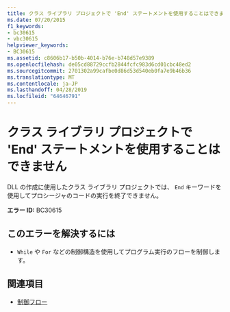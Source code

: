 ```yaml
---
title: クラス ライブラリ プロジェクトで 'End' ステートメントを使用することはできません
ms.date: 07/20/2015
f1_keywords:
- bc30615
- vbc30615
helpviewer_keywords:
- BC30615
ms.assetid: c8606b17-b50b-4014-b76e-b748d57e9389
ms.openlocfilehash: de05cd88729ccfb2844fcfc983d6cd01cbc48ed2
ms.sourcegitcommit: 2701302a99cafbe0d86d53d540eb0fa7e9b46b36
ms.translationtype: MT
ms.contentlocale: ja-JP
ms.lasthandoff: 04/28/2019
ms.locfileid: "64646791"
---
```

# <a name="end-statement-cannot-be-used-in-class-library-projects"></a>クラス ライブラリ プロジェクトで 'End' ステートメントを使用することはできません
DLL の作成に使用したクラス ライブラリ プロジェクトでは、 `End` キーワードを使用してプロシージャのコードの実行を終了できません。  
  
 **エラー ID:** BC30615  
  
## <a name="to-correct-this-error"></a>このエラーを解決するには  
  
- `While` や `For` などの制御構造を使用してプログラム実行のフローを制御します。  
  
## <a name="see-also"></a>関連項目

- [制御フロー](../../visual-basic/programming-guide/language-features/control-flow/index.md)
